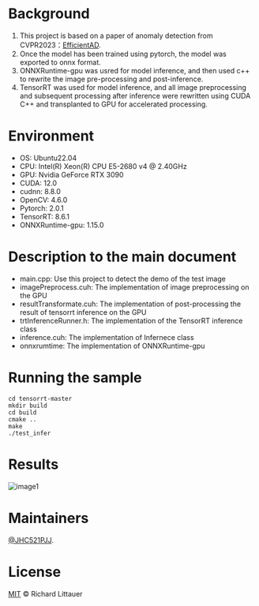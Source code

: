 # Background
1. This project is based on a paper of anomaly detection from CVPR2023：[EfficientAD](https://arxiv.org/abs/2303.14535).
2. Once the model has been trained using pytorch, the model was exported to onnx format.
3. ONNXRuntime-gpu was usred for model inference, and then used c++ to rewrite the image pre-processing and post-inference.
4. TensorRT was used for model inference, and all image preprocessing and subsequent processing after inference were rewritten using CUDA C++ and transplanted to GPU for accelerated processing.
# Environment
* OS: Ubuntu22.04
* CPU: Intel(R) Xeon(R) CPU E5-2680 v4 @ 2.40GHz
* GPU: Nvidia GeForce RTX 3090
* CUDA: 12.0
* cudnn: 8.8.0
* OpenCV: 4.6.0
* Pytorch: 2.0.1
* TensorRT: 8.6.1
* ONNXRuntime-gpu: 1.15.0
# Description to the main document
* main.cpp:               Use this project to detect the demo of the test image
* imagePreprocess.cuh:    The implementation of image preprocessing on the GPU
* resultTransformate.cuh: The implementation of post-processing the result of tensorrt inference on the GPU
* trtInferenceRunner.h:   The implementation of the TensorRT inference class
* inference.cuh:          The implementation of Infernece class
* onnxrumtime:            The implementation of ONNXRuntime-gpu
# Running the sample
```
cd tensorrt-master
mkdir build
cd build
cmake ..
make
./test_infer
```
# Results
![image1](https://www.baidu.com/img/bd_logo1.png)
# Maintainers
[@JHC521PJJ](https://github.com/JHC521PJJ).
# License
[MIT](LICENSE) © Richard Littauer
